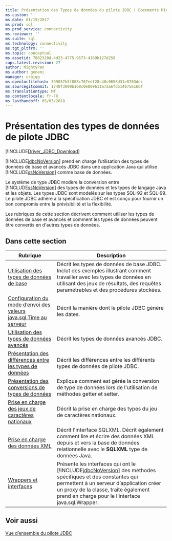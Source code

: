 ```yaml
---
title: Présentation des Types de données du pilote JDBC | Documents Microsoft
ms.custom: ''
ms.date: 01/19/2017
ms.prod: sql
ms.prod_service: connectivity
ms.reviewer: ''
ms.suite: sql
ms.technology: connectivity
ms.tgt_pltfrm: ''
ms.topic: conceptual
ms.assetid: 7802328d-4d23-4775-9573-4169b127d258
caps.latest.revision: 27
author: MightyPen
ms.author: genemi
manager: craigg
ms.openlocfilehash: 399037b5f888c767edf28c40c0658d31e8703ddc
ms.sourcegitcommit: 1740f3090b168c0e809611a7aa6fd514075616bf
ms.translationtype: MT
ms.contentlocale: fr-FR
ms.lasthandoff: 05/03/2018
---
```

# <a name="understanding-the-jdbc-driver-data-types"></a>Présentation des types de données de pilote JDBC
[!INCLUDE[Driver_JDBC_Download](../../includes/driver_jdbc_download.md)]

  [!INCLUDE[jdbcNoVersion](../../includes/jdbcnoversion_md.md)] prend en charge l’utilisation des types de données de base et avancés JDBC dans une application Java qui utilise [!INCLUDE[ssNoVersion](../../includes/ssnoversion_md.md)] comme base de données.  
  
 Le système de type JDBC modère la conversion entre [!INCLUDE[ssNoVersion](../../includes/ssnoversion_md.md)] des types de données et les types de langage Java et les objets. Les types JDBC sont modelés sur les types SQL-92 et SQL-99. Le pilote JDBC adhère à la spécification JDBC et est conçu pour fournir un bon compromis entre la prévisibilité et la flexibilité.  
  
 Les rubriques de cette section décrivent comment utiliser les types de données de base et avancés et comment les types de données peuvent être convertis en d'autres types de données.  
  
## <a name="in-this-section"></a>Dans cette section  
  
|Rubrique| Description|  
|-----------|-----------------|  
|[Utilisation des types de données de base](../../connect/jdbc/using-basic-data-types.md)|Décrit les types de données de base JDBC. Inclut des exemples illustrant comment travailler avec les types de données en utilisant des jeux de résultats, des requêtes paramétrables et des procédures stockées.|  
|[Configuration du mode d’envoi des valeurs java.sql.Time au serveur](../../connect/jdbc/configuring-how-java-sql-time-values-are-sent-to-the-server.md)|Décrit la manière dont le pilote JDBC génère les dates.|  
|[Utilisation des types de données avancés](../../connect/jdbc/using-advanced-data-types.md)|Décrit les types de données avancés JDBC.|  
|[Présentation des différences entre les types de données](../../connect/jdbc/understanding-data-type-differences.md)|Décrit les différences entre les différents types de données de pilote JDBC.|  
|[Présentation des conversions de types de données](../../connect/jdbc/understanding-data-type-conversions.md)|Explique comment est gérée la conversion de type de données lors de l'utilisation de méthodes getter et setter.|  
|[Prise en charge des jeux de caractères nationaux](../../connect/jdbc/national-character-set-support.md)|Décrit la prise en charge des types du jeu de caractères nationaux.|  
|[Prise en charge des données XML](../../connect/jdbc/supporting-xml-data.md)|Décrit l'interface SQLXML. Décrit également comment lire et écrire des données XML depuis et vers la base de données relationnelle avec le **SQLXML** type de données Java.|  
|[Wrappers et interfaces](../../connect/jdbc/wrappers-and-interfaces.md)|Présente les interfaces qui ont le [!INCLUDE[jdbcNoVersion](../../includes/jdbcnoversion_md.md)] des méthodes spécifiques et des constantes qui permettent à un serveur d’application créer un proxy de la classe, traite également prend en charge pour le l’interface java.sql.Wrapper.|  
  
## <a name="see-also"></a>Voir aussi  
 [Vue d’ensemble du pilote JDBC](../../connect/jdbc/overview-of-the-jdbc-driver.md)  
  
  

